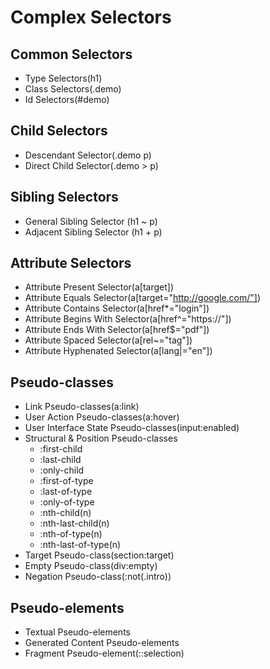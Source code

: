 # Complex Selectors
## Common Selectors
* Type Selectors(h1)
* Class Selectors(.demo)
* Id Selectors(#demo)

## Child Selectors
* Descendant Selector(.demo p)
* Direct Child Selector(.demo > p)

## Sibling Selectors
* General Sibling Selector (h1 ~ p)
* Adjacent Sibling Selector (h1 + p)

## Attribute Selectors
* Attribute Present Selector(a[target])
* Attribute Equals Selector(a[target="http://google.com/"])
* Attribute Contains Selector(a[href*="login"])
* Attribute Begins With Selector(a[href^="https://"])
* Attribute Ends With Selector(a[href$="pdf"])
* Attribute Spaced Selector(a[rel~="tag"])
* Attribute Hyphenated Selector(a[lang|="en"])

## Pseudo-classes
* Link Pseudo-classes(a:link)
* User Action Pseudo-classes(a:hover)
* User Interface State Pseudo-classes(input:enabled)
* Structural & Position Pseudo-classes
    * :first-child
    * :last-child
    * :only-child
    * :first-of-type
    * :last-of-type
    * :only-of-type
    * :nth-child(n)
    * :nth-last-child(n)
    * :nth-of-type(n)
    * :nth-last-of-type(n)
* Target Pseudo-class(section:target)
* Empty Pseudo-class(div:empty)
* Negation Pseudo-class(:not(.intro))

## Pseudo-elements
* Textual Pseudo-elements
* Generated Content Pseudo-elements
* Fragment Pseudo-element(::selection)
